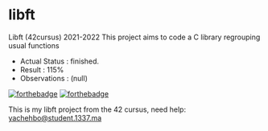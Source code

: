 # libft
Libft (42cursus) 2021-2022
This project aims to code a C library regrouping usual functions
- Actual Status : finished.
- Result        : 115%
- Observations : (null)

[![forthebadge](https://forthebadge.com/images/badges/made-with-c.svg)](https://forthebadge.com)
[![forthebadge](https://forthebadge.com/images/badges/built-with-love.svg)](https://forthebadge.com)

This is my libft project from the 42 cursus,
need help:
yachehbo@student.1337.ma

